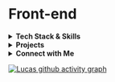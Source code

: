 # Front-end

<details>
  <summary><strong>Tech Stack & Skills</strong></summary>

  - **Languages**: Node.js, Python, JavaScript, TypeScript
  - **Front-end Frameworks**: React Native, React.js, Angular, Vue.js, Svelte, Ember.js
  - **UI Libraries**: Angular Material, Vuetify, Quasar
  - **Styling**: CSS, Stylus, Sass, Less, Tailwind CSS
  - **Templating**: HTML5, Pug.js, Jade.js, Semantic HTML
  - **Design & Development**: UX/UI Design, Mobile First, Responsive Design, a11y (Accessibility), i18n (Internationalization)

</details>

<details>
  <summary><strong>Projects</strong></summary>

  - **💻 Business Development**: [Criar.Art](https://criar.art)
  - **💰 Wallet Digital**: A financial management app for [Web](https://walletdigitalz.web.app) and [Android](https://play.google.com/store/apps/details?id=com.criar.art.walletdigitalzapp)
  - **🛠️ Command-line Tool**: [Gitmen on PyPI](https://pypi.org/project/gitmen) - A tool to streamline Git operations
  - **📱 i18n React Native App**: [App Internationalization](https://github.com/livresaber/app-internationalization)
  - **📄 Resume Generator**: [Create Curriculum](https://criar-curriculo.web.app?lang=en-US) - Build resumes directly from the browser
  - **📖 Contact Management App**: [Contact Vue Book](https://contact-vue-book.web.app)
  - **🌍 Worldwide Life Prevention**: [Save-Our-Soul](https://lucasferreiralimax.github.io/save-our-soul) - A global contact list for life-saving resources
  - **📝 Notes Application**: [Keep Cybernetically](https://keep-cybernetically.web.app)
  - **🖼️ [Up Window Angular](https://up-window-angular.web.app)**: A modern UI component designed for Angular
  - **✨ Tech Logo Libraries**: [Angular](https://angular-techs-logos.web.app), [Vue](https://vue-techs-logos.web.app), [React](https://react-techs-logos.web.app), [React Native](https://www.npmjs.com/package/react-native-techs-logos)
  - **💡 Dark Mode Libraries**: [Vue](https://darkmode-vue.web.app), [Angular](https://darkmode-angular.web.app), [React](https://darkmode-react.web.app)
  - **↔️ SlideContent Component**: [React](https://slidecontent-reactjs.web.app), [Vue](https://slidecontent-vuejs.web.app), [Angular](https://slidecontent-angularjs.web.app), [Ember](https://slidecontent-ember.web.app)
  - **📚 Google Interface Clones**: [React.js](https://github.com/lucasferreiralimax/google-react), [Angular](https://github.com/lucasferreiralimax/google-angular), [Vue.js](https://github.com/lucasferreiralimax/google-vue), [Svelte](https://github.com/lucasferreiralimax/google-svelte)
  - **♿ Accessibility Projects (VLibras)**:
    - [Angular VLibras](https://angular-vlibras.web.app)
    - [React VLibras](https://react-vlibras.web.app)
  - **📘 Facebook Interface Clones**:
    - [Facebook Interface with Angular (Archived)](https://angular-facebook.web.app)
    - [New Facebook Interface with Angular (Archived)](https://angular-facebook-new.web.app)
</details>

<details>
  <summary><strong>Connect with Me</strong></summary>

  - **LinkedIn**:  
    <a href="https://www.linkedin.com/in/lucasferreiralimax" target="_blank">
      <img alt="Lucas Ferreira LinkedIn" width="50px" src="https://raw.githubusercontent.com/lucasferreiralimax/lucasferreiralimax/master/assets/linkedin-logo.svg" />
    </a>

  - **Duolingo**:  
    <a href="https://www.duolingo.com/profile/ferreiralimax" target="_blank">
      <img alt="Lucas Ferreira Duolingo" width="50px" src="https://raw.githubusercontent.com/lucasferreiralimax/lucasferreiralimax/master/assets/duolingo-logo.svg" />
    </a>

  - **YouTube**:  
    <a href="https://www.youtube.com/channel/UCZBURloZW7kmNqzgPS9OHrA" target="_blank">
      <img alt="Lucas Ferreira YouTube" width="60px" src="https://raw.githubusercontent.com/lucasferreiralimax/lucasferreiralimax/master/assets/youtube-logo.svg" />
    </a>
  
  - **Microsoft Profile**:  
    <a href="https://docs.microsoft.com/pt-br/users/lucasferreiralimax" target="_blank">
      <img alt="Lucas Ferreira Microsoft Docs" width="50px" src="https://raw.githubusercontent.com/lucasferreiralimax/lucasferreiralimax/master/assets/microsoft-logo.svg" />
    </a>
  
  - **PluralSight**:  
    <a href="https://app.pluralsight.com/profile/lucasferreiralimax" target="_blank">
      <img alt="Lucas Ferreira Pluralsight" width="50px" src="https://raw.githubusercontent.com/lucasferreiralimax/lucasferreiralimax/master/assets/pluralsight-logo.png" />
    </a>
  
  - **CodePen**:  
    <a href="https://codepen.io/lucaslimax" target="_blank">
      <img alt="Lucas Ferreira Codepen" width="50px" src="https://raw.githubusercontent.com/lucasferreiralimax/lucasferreiralimax/master/assets/codepen-logo.svg" />
    </a>
  
  - **FreeCodeCamp**:  
    <a href="https://www.freecodecamp.org/lucasferreiralimax" target="_blank">
      <img alt="Lucas Ferreira FreeCodeCamp" width="50px" src="https://raw.githubusercontent.com/lucasferreiralimax/lucasferreiralimax/master/assets/freecodecamp-logo.png" />
    </a>

</details>

[![Lucas github activity graph](https://github-readme-activity-graph.vercel.app/graph?username=lucasferreiralimax&bg_color=0a0c10&color=dedede&line=00ff4c&point=00d636&area=true&hide_border=true)](https://www.linkedin.com/in/lucasferreiralimax)
